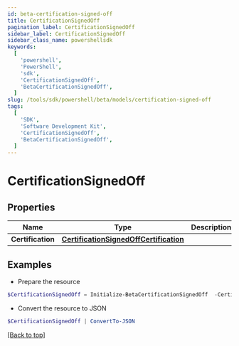 ```yaml
---
id: beta-certification-signed-off
title: CertificationSignedOff
pagination_label: CertificationSignedOff
sidebar_label: CertificationSignedOff
sidebar_class_name: powershellsdk
keywords:
  [
    'powershell',
    'PowerShell',
    'sdk',
    'CertificationSignedOff',
    'BetaCertificationSignedOff',
  ]
slug: /tools/sdk/powershell/beta/models/certification-signed-off
tags:
  [
    'SDK',
    'Software Development Kit',
    'CertificationSignedOff',
    'BetaCertificationSignedOff',
  ]
---
```


# CertificationSignedOff

## Properties

| Name | Type | Description | Notes |
| --- | --- | --- | --- |
| **Certification** | [**CertificationSignedOffCertification**](certification-signed-off-certification) |  | [required] |

## Examples

- Prepare the resource

```powershell
$CertificationSignedOff = Initialize-BetaCertificationSignedOff  -Certification null
```

- Convert the resource to JSON

```powershell
$CertificationSignedOff | ConvertTo-JSON
```

[[Back to top]](#)
